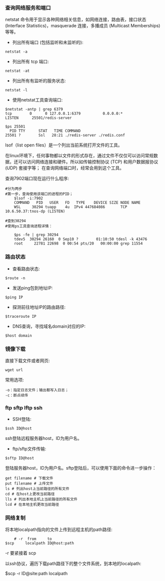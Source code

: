 
<h3>查询网络服务和端口</h3>

netstat 命令用于显示各种网络相关信息，如网络连接，路由表，接口状态 (Interface Statistics)，masquerade 连接，多播成员 (Multicast Memberships) 等等。

- 列出所有端口 (包括监听和未监听的):

`netstat -a`

- 列出所有 tcp 端口:

`netstat -at`

- 列出所有有监听的服务状态:

`netstat -l`

- 使用netstat工具查询端口:

```
$netstat -antp | grep 6379
tcp        0      0 127.0.0.1:6379          0.0.0.0:*               LISTEN      25501/redis-server
```

```
$ps 25501
  PID TTY      STAT   TIME COMMAND
25501 ?        Ssl   28:21 ./redis-server ./redis.conf
```

lsof（list open files）是一个列出当前系统打开文件的工具。

在linux环境下，任何事物都以文件的形式存在，通过文件不仅仅可以访问常规数据，还可以访问网络连接和硬件。所以如传输控制协议 (TCP) 和用户数据报协议 (UDP) 套接字等； 在查询网络端口时，经常会用到这个工具。

查询7902端口现在运行什么程序:

```
#分为两步
#第一步，查询使用该端口的进程的PID；
    $lsof -i:7902
    COMMAND   PID   USER   FD   TYPE    DEVICE SIZE NODE NAME
    WSL     30294 tuapp    4u  IPv4 447684086       TCP 10.6.50.37:tnos-dp (LISTEN)

#查到30294
#使用ps工具查询进程详情：

    $ps -fe | grep 30294
    tdev5  30294 26160  0 Sep10 ?        01:10:50 tdesl -k 43476
    root     22781 22698  0 00:54 pts/20   00:00:00 grep 11554
```

<h3>路由状态</h3>

- 查看路由状态:

```
$route -n
```

- 发送ping包到地址IP:

```
$ping IP
```

- 探测前往地址IP的路由路径:

```
$traceroute IP
```

- DNS查询，寻找域名domain对应的IP:

```
$host domain
```


<h3>镜像下载</h3>

直接下载文件或者网页:

```
wget url
```

常用选项:

```
-o：指定日志文件；输出都写入日志；
-c：断点续传
```

<h3>ftp sftp lftp ssh</h3>

- SSH登陆:

```
$ssh ID@host
```

ssh登陆远程服务器host，ID为用户名。


- ftp/sftp文件传输:

```
$sftp ID@host
```

登陆服务器host，ID为用户名。sftp登陆后，可以使用下面的命令进一步操作：

```
get filename # 下载文件
put filename # 上传文件
ls # 列出host上当前路径的所有文件
cd # 在host上更改当前路径
lls # 列出本地主机上当前路径的所有文件
lcd # 在本地主机更改当前路径
```


<h3>网络复制</h3>

将本地localpath指向的文件上传到远程主机的path路径:

```
    # -r  from     to
$scp     localpath ID@host:path
```

-r 要紧接着 scp

以ssh协议，遍历下载path路径下的整个文件系统，到本地的localpath:

$scp -r ID@site:path localpath
